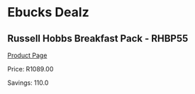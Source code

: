 
# Ebucks Dealz
## Russell Hobbs Breakfast Pack - RHBP55
[Product Page](https://www.ebucks.com/web/shop/productSelected.do?prodId=258486848&catId=704985963)

Price: R1089.00

Savings: 110.0


	